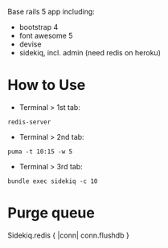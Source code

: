 Base rails 5 app including:

- bootstrap 4
- font awesome 5
- devise
- sidekiq, incl. admin (need redis on heroku)


# How to Use

- Terminal > 1st tab:

```redis-server```

- Terminal > 2nd tab:

```puma -t 10:15 -w 5```

- Terminal > 3rd tab:

```bundle exec sidekiq -c 10```

# Purge queue

Sidekiq.redis { |conn| conn.flushdb }